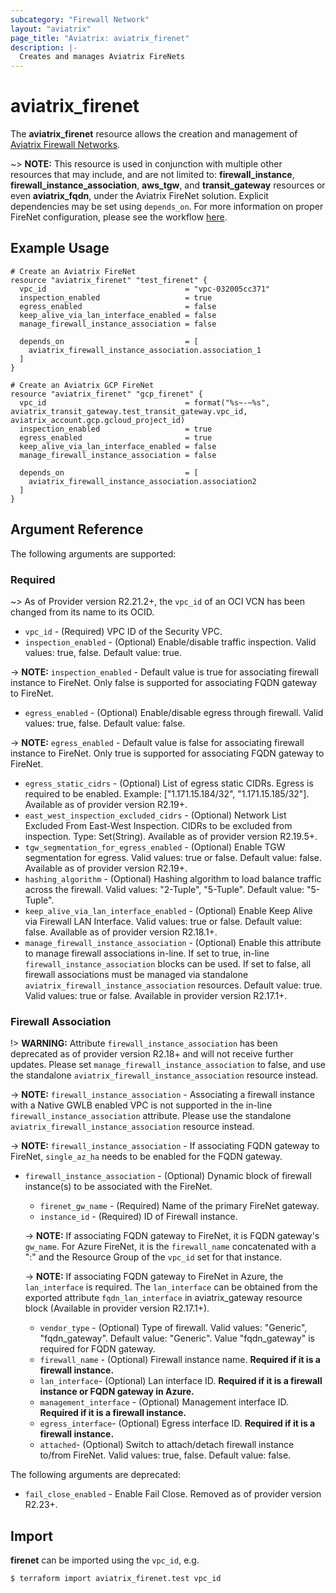 ```yaml
---
subcategory: "Firewall Network"
layout: "aviatrix"
page_title: "Aviatrix: aviatrix_firenet"
description: |-
  Creates and manages Aviatrix FireNets
---
```


# aviatrix_firenet

The **aviatrix_firenet** resource allows the creation and management of [Aviatrix Firewall Networks](https://docs.aviatrix.com/HowTos/firewall_network_faq.html).

~> **NOTE:** This resource is used in conjunction with multiple other resources that may include, and are not limited to: **firewall_instance**, **firewall_instance_association**, **aws_tgw**, and **transit_gateway** resources or even **aviatrix_fqdn**, under the Aviatrix FireNet solution. Explicit dependencies may be set using `depends_on`. For more information on proper FireNet configuration, please see the workflow [here](https://docs.aviatrix.com/HowTos/firewall_network_workflow.html).

## Example Usage

```hcl
# Create an Aviatrix FireNet
resource "aviatrix_firenet" "test_firenet" {
  vpc_id                               = "vpc-032005cc371"
  inspection_enabled                   = true
  egress_enabled                       = false
  keep_alive_via_lan_interface_enabled = false
  manage_firewall_instance_association = false

  depends_on                           = [
    aviatrix_firewall_instance_association.association_1
  ]
}
```

```hcl
# Create an Aviatrix GCP FireNet
resource "aviatrix_firenet" "gcp_firenet" {
  vpc_id                               = format("%s~-~%s", aviatrix_transit_gateway.test_transit_gateway.vpc_id, aviatrix_account.gcp.gcloud_project_id)
  inspection_enabled                   = true
  egress_enabled                       = true
  keep_alive_via_lan_interface_enabled = false
  manage_firewall_instance_association = false

  depends_on                           = [
    aviatrix_firewall_instance_association.association2
  ]
}
```

## Argument Reference

The following arguments are supported:

### Required
~> As of Provider version R2.21.2+, the `vpc_id` of an OCI VCN has been changed from its name to its OCID.
* `vpc_id` - (Required) VPC ID of the Security VPC.
* `inspection_enabled` - (Optional) Enable/disable traffic inspection. Valid values: true, false. Default value: true.

-> **NOTE:** `inspection_enabled` - Default value is true for associating firewall instance to FireNet. Only false is supported for associating FQDN gateway to FireNet.

* `egress_enabled` - (Optional) Enable/disable egress through firewall. Valid values: true, false. Default value: false.

-> **NOTE:** `egress_enabled` - Default value is false for associating firewall instance to FireNet. Only true is supported for associating FQDN gateway to FireNet.

* `egress_static_cidrs` - (Optional) List of egress static CIDRs. Egress is required to be enabled. Example: ["1.171.15.184/32", "1.171.15.185/32"]. Available as of provider version R2.19+.
* `east_west_inspection_excluded_cidrs` - (Optional) Network List Excluded From East-West Inspection. CIDRs to be excluded from inspection. Type: Set(String). Available as of provider version R2.19.5+.
* `tgw_segmentation_for_egress_enabled` - (Optional) Enable TGW segmentation for egress. Valid values: true or false. Default value: false. Available as of provider version R2.19+.
* `hashing_algorithm` - (Optional) Hashing algorithm to load balance traffic across the firewall. Valid values: "2-Tuple", "5-Tuple". Default value: "5-Tuple".
* `keep_alive_via_lan_interface_enabled` - (Optional) Enable Keep Alive via Firewall LAN Interface. Valid values: true or false. Default value: false. Available as of provider version R2.18.1+.
* `manage_firewall_instance_association` - (Optional) Enable this attribute to manage firewall associations in-line. If set to true, in-line `firewall_instance_association` blocks can be used. If set to false, all firewall associations must be managed via standalone `aviatrix_firewall_instance_association` resources. Default value: true. Valid values: true or false. Available in provider version R2.17.1+.

### Firewall Association

!> **WARNING:** Attribute `firewall_instance_association` has been deprecated as of provider version R2.18+ and will not receive further updates. Please set `manage_firewall_instance_association` to false, and use the standalone `aviatrix_firewall_instance_association` resource instead.

-> **NOTE:** `firewall_instance_association` - Associating a firewall instance with a Native GWLB enabled VPC is not supported in the in-line `firewall_instance_association` attribute. Please use the standalone `aviatrix_firewall_instance_association` resource instead.

-> **NOTE:** `firewall_instance_association` - If associating FQDN gateway to FireNet, `single_az_ha` needs to be enabled for the FQDN gateway.

* `firewall_instance_association` - (Optional) Dynamic block of firewall instance(s) to be associated with the FireNet.
  * `firenet_gw_name` - (Required) Name of the primary FireNet gateway.
  * `instance_id` - (Required) ID of Firewall instance.

  -> **NOTE:** If associating FQDN gateway to FireNet, it is FQDN gateway's `gw_name`. For Azure FireNet, it is the `firewall_name` concatenated with a ":" and the Resource Group of the `vpc_id` set for that instance.

  -> **NOTE:** If associating FQDN gateway to FireNet in Azure, the `lan_interface` is required. The `lan_interface` can be obtained from the exported attribute `fqdn_lan_interface` in aviatrix_gateway resource block (Available in provider version R2.17.1+).

  * `vendor_type` - (Optional) Type of firewall. Valid values: "Generic", "fqdn_gateway". Default value: "Generic". Value "fqdn_gateway" is required for FQDN gateway.  
  * `firewall_name` - (Optional) Firewall instance name. **Required if it is a firewall instance.**
  * `lan_interface`- (Optional) Lan interface ID. **Required if it is a firewall instance or FQDN gateway in Azure.**
  * `management_interface` - (Optional) Management interface ID. **Required if it is a firewall instance.**
  * `egress_interface`- (Optional) Egress interface ID. **Required if it is a firewall instance.**
  * `attached`- (Optional) Switch to attach/detach firewall instance to/from FireNet. Valid values: true, false. Default value: false.

The following arguments are deprecated:
* `fail_close_enabled` - Enable Fail Close. Removed as of provider version R2.23+.

## Import

**firenet** can be imported using the `vpc_id`, e.g.

```
$ terraform import aviatrix_firenet.test vpc_id
```
